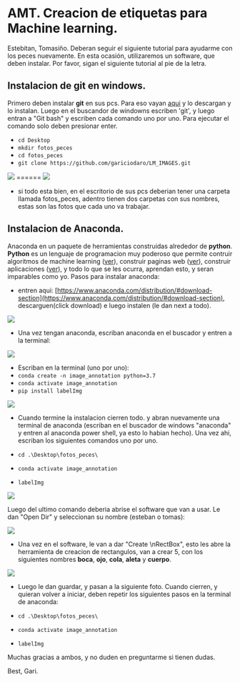 # AMT. Creacion de etiquetas para Machine learning.
Estebitan, Tomasiño. Deberan seguir el siguiente tutorial para ayudarme con los peces nuevamente. En esta ocasión, utilizaremos un software, que deben instalar. Por favor, sigan el siguiente tutorial al pie de la letra.

## Instalacion de git en windows.

Primero deben instalar **git** en sus pcs. Para eso vayan [aqui](https://gitforwindows.org/) y lo descargan y lo instalan. Luego en el buscandor de windowns escriben 'git', y luego entran a "Git bash" y escriben cada comando uno por uno. Para ejecutar el comando solo deben presionar enter.

+ `cd Desktop`
+ `mkdir fotos_peces`
+ `cd fotos_peces`
+ `git clone https://github.com/gariciodaro/LM_IMAGES.git`

<img src="http://garisplace.com//help_col/im11.png" />
======
<img src="http://garisplace.com/help_col/im12.png" />

+ si todo esta bien, en el escritorio de sus pcs deberian tener una carpeta llamada fotos_peces, adentro tienen dos carpetas con sus nombres, estas son las fotos que cada uno va trabajar.

## Instalacion de Anaconda.

Anaconda en un paquete de herramientas construidas alrededor de **python**. **Python** es un lenguaje de programacion muy poderoso que permite contruir algoritmos de machine learning ([ver](http://garisplace.com/ch_2.html)), construir paginas web ([ver](http://garisplace.com/betting)), construir aplicaciones ([ver](https://github.com/gariciodaro/AMT)), y todo lo que se les ocurra, aprendan esto, y seran imparables como yo. Pasos para instalar anaconda:

+ entren aqui: [https://www.anaconda.com/distribution/#download-section](https://www.anaconda.com/distribution/#download-section), descarguen(click download) e luego instalen (le dan next a todo).

<img src="http://garisplace.com/help_col/im1.png" />

+ Una vez tengan anaconda, escriban anaconda en el buscador y entren a la terminal:

<img src="http://garisplace.com/help_col/im2.png" />

+ Escriban en la terminal (uno por uno):
+ `conda create -n image_annotation python=3.7`
+ `conda activate image_annotation`
+ `pip install labelImg`

<img src="http://garisplace.com/help_col/im3.png" />

+ Cuando termine la instalacion cierren todo. y abran nuevamente una terminal de anaconda (escriban en el buscador de windows "anaconda" y entren al anaconda power shell, ya esto lo habian hecho). Una vez ahi, escriban los siguientes comandos uno por uno.

+ `cd .\Desktop\fotos_peces\`
+ `conda activate image_annotation`
+ `labelImg`

<img src="http://garisplace.com/help_col/im5.png" />

Luego del ultimo comando deberia abrise el software que van a usar. Le dan "Open Dir" y seleccionan su nombre (esteban o tomas):

<img src="http://garisplace.com/help_col/im13.png" />

+ Una vez en el software, le van a dar "Create \nRectBox", esto les abre la herramienta de creacion de rectangulos, van a crear 5, con los siguientes nombres **boca**, **ojo**, **cola**, **aleta** y **cuerpo**.

<img src="http://garisplace.com/help_col/im7.png" />

+ Luego le dan guardar, y pasan a la siguiente foto. Cuando cierren, y quieran volver a iniciar, deben repetir los siguientes pasos en la terminal de anaconda:

+ `cd .\Desktop\fotos_peces\`
+ `conda activate image_annotation`
+ `labelImg`

Muchas gracias a ambos, y no duden en preguntarme si tienen dudas.

Best,
Gari.